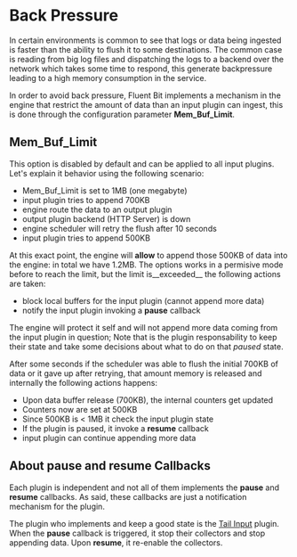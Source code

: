 # Back Pressure

In certain environments is common to see that logs or data being ingested is faster than the ability to flush it to some destinations. The common case is reading from big log files and dispatching the logs to a backend over the network which takes some time to respond, this generate backpressure leading to a high memory consumption in the service.

In order to avoid back pressure, Fluent Bit implements a mechanism in the engine that restrict the amount of data than an input plugin can ingest, this is done through the configuration parameter __Mem_Buf_Limit__.

## Mem_Buf_Limit

This option is disabled by default and can be applied to all input plugins. Let's explain it behavior using the following scenario:

- Mem\_Buf\_Limit is set to 1MB (one megabyte)
- input plugin tries to append 700KB
- engine route the data to an output plugin
- output plugin backend (HTTP Server) is down
- engine scheduler will retry the flush after 10 seconds
- input plugin tries to append 500KB

At this exact point, the engine will __allow__ to append those 500KB of data into the engine: in total we have 1.2MB. The options works in a permisive mode before to reach the limit, but the limit is__exceeded__ the following actions are taken:

- block local buffers for the input plugin (cannot append more data)
- notify the input plugin invoking a __pause__ callback

The engine will protect it self and will not append more data coming from the input plugin in question; Note that is the plugin responsability to keep their state and take some decisions about what to do on that _paused_ state.

After some seconds if the scheduler was able to flush the initial 700KB of data or it gave up after retrying, that amount memory is released and internally the following actions happens:

- Upon data buffer release (700KB), the internal counters get updated
- Counters now are set at 500KB
- Since 500KB is < 1MB it check the input plugin state
- If the plugin is paused, it invoke a __resume__ callback
- input plugin can continue appending more data

## About pause and resume Callbacks

Each plugin is independent and not all of them implements the __pause__ and __resume__ callbacks. As said, these callbacks are just a notification mechanism for the plugin.

The plugin who implements and keep a good state is the [Tail Input](../input/tail.md) plugin. When the __pause__ callback is triggered, it stop their collectors and stop appending data. Upon __resume__, it re-enable the collectors.
